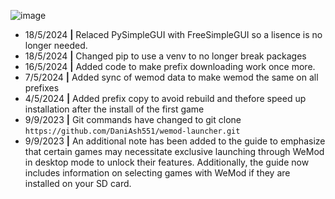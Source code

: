 ![image](https://github.com/DaniAsh551/wemod-launcher/assets/90400991/dbb4bfce-2f29-45c1-a71b-2adfa8bf370e)
- 18/5/2024 **|** Relaced PySimpleGUI with FreeSimpleGUI so a lisence is no longer needed.
- 18/5/2024 **|** Changed pip to use a venv to no longer break packages
- 16/5/2024 **|** Added code to make prefix downloading work once more.
- 7/5/2024 **|** Added sync of wemod data to make wemod the same on all prefixes
- 4/5/2024 **|** Added prefix copy to avoid rebuild and thefore speed up installation after the install of the first game
- 9/9/2023 **|** Git commands have changed to git clone `https://github.com/DaniAsh551/wemod-launcher.git`
- 9/9/2023 **|** An additional note has been added to the guide to emphasize that certain games may necessitate exclusive launching through WeMod in desktop mode to unlock their features. Additionally, the guide now includes information on selecting games with WeMod if they are installed on your SD card.
